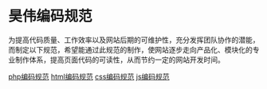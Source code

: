 昊伟编码规范
================

为提高代码质量、工作效率以及网站后期的可维护性，充分发挥团队协作的潜能，而制定以下规范，希望能通过此规范的制作，使网站逐步走向产品化、模块化的专业制作体系，提高页面代码的可读性，从而节约一定的网站开发时间。

 [php编码规范][1]
 [html编码规范][2]
 [css编码规范][3]
 [js编码规范][4]



[1]:https://github.com/howay/coding-standards/blob/master/php-Coding-Standards.md
[2]:https://github.com/howay/coding-standards/blob/master/html-Coding-Standards.md
[3]:https://github.com/howay/coding-standards/blob/master/css-Coding-Standards.md
[4]:https://github.com/howay/coding-standards/blob/master/js-Coding-Standards.md
